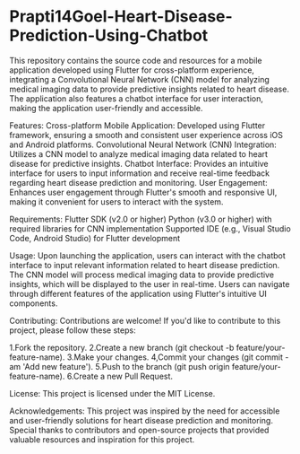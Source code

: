# Prapti14Goel-Heart-Disease-Prediction-Using-Chatbot

This repository contains the source code and resources for a mobile application developed using Flutter for cross-platform experience, integrating a Convolutional Neural Network (CNN) model for analyzing medical imaging data to provide predictive insights related to heart disease. The application also features a chatbot interface for user interaction, making the application user-friendly and accessible.

Features:
Cross-platform Mobile Application: Developed using Flutter framework, ensuring a smooth and consistent user experience across iOS and Android platforms.
Convolutional Neural Network (CNN) Integration: Utilizes a CNN model to analyze medical imaging data related to heart disease for predictive insights.
Chatbot Interface: Provides an intuitive interface for users to input information and receive real-time feedback regarding heart disease prediction and monitoring.
User Engagement: Enhances user engagement through Flutter's smooth and responsive UI, making it convenient for users to interact with the system.

Requirements:
Flutter SDK (v2.0 or higher)
Python (v3.0 or higher) with required libraries for CNN implementation
Supported IDE (e.g., Visual Studio Code, Android Studio) for Flutter development

Usage:
Upon launching the application, users can interact with the chatbot interface to input relevant information related to heart disease prediction.
The CNN model will process medical imaging data to provide predictive insights, which will be displayed to the user in real-time.
Users can navigate through different features of the application using Flutter's intuitive UI components.

Contributing:
Contributions are welcome! If you'd like to contribute to this project, please follow these steps:

1.Fork the repository.
2.Create a new branch (git checkout -b feature/your-feature-name).
3.Make your changes.
4,Commit your changes (git commit -am 'Add new feature').
5.Push to the branch (git push origin feature/your-feature-name).
6.Create a new Pull Request.

License:
This project is licensed under the MIT License.

Acknowledgements:
This project was inspired by the need for accessible and user-friendly solutions for heart disease prediction and monitoring.
Special thanks to contributors and open-source projects that provided valuable resources and inspiration for this project.

